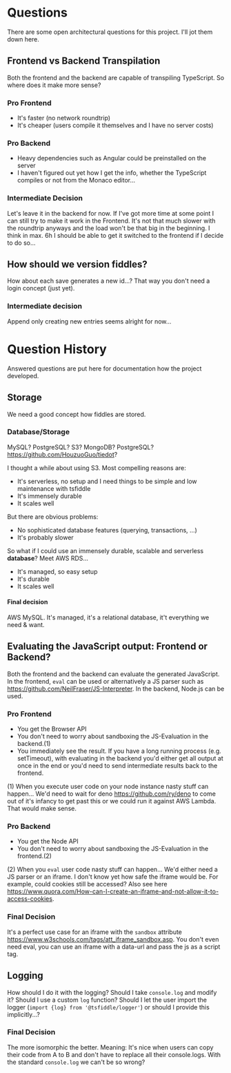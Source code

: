 # Questions

There are some open architectural questions for this project. I'll jot them down here.

## Frontend vs Backend Transpilation

Both the frontend and the backend are capable of transpiling TypeScript. So where does it make more sense?

### Pro Frontend
- It's faster (no network roundtrip)
- It's cheaper (users compile it themselves and I have no server costs)

### Pro Backend
- Heavy dependencies such as Angular could be preinstalled on the server
- I haven't figured out yet how I get the info, whether the TypeScript compiles or not from the Monaco editor...

### Intermediate Decision
Let's leave it in the backend for now. If I've got more time at some point I can still try to make it work in the Frontend. It's not that much slower with the roundtrip anyways and the load won't be that big in the beginning. I think in max. 6h I should be able to get it switched to the frontend if I decide to do so...


## How should we version fiddles?
How about each save generates a new id...? That way you don't need a login concept (just yet).

### Intermediate decision
Append only creating new entries seems alright for now...


# Question History

Answered questions are put here for documentation how the project developed.

## Storage
We need a good concept how fiddles are stored.

### Database/Storage
MySQL? PostgreSQL? S3? MongoDB? PostgreSQL? https://github.com/HouzuoGuo/tiedot?

I thought a while about using S3. Most compelling reasons are:
- It's serverless, no setup and I need things to be simple and low maintenance with tsfiddle
- It's immensely durable
- It scales well

But there are obvious problems:
- No sophisticated database features (querying, transactions, ...)
- It's probably slower

So what if I could use an immensely durable, scalable and serverless **database**? Meet AWS RDS...
- It's managed, so easy setup
- It's durable
- It scales well

#### Final decision
AWS MySQL. It's managed, it's a relational database, it't everything we need & want.


## Evaluating the JavaScript output: Frontend or Backend?

Both the frontend and the backend can evaluate the generated JavaScript. In the frontend, `eval` can be used or alternatively a JS parser such as https://github.com/NeilFraser/JS-Interpreter. In the backend, Node.js can be used.

### Pro Frontend
- You get the Browser API
- You don't need to worry about sandboxing the JS-Evaluation in the backend.(1)
- You immediately see the result. If you have a long running process (e.g. setTimeout), with evaluating in the backend you'd either get all output at once in the end or you'd need to send intermediate results back to the frontend.

(1) When you execute user code on your node instance nasty stuff can happen... We'd need to wait for deno https://github.com/ry/deno to come out of it's infancy to get past this or we could run it against AWS Lambda. That would make sense.

### Pro Backend
- You get the Node API
- You don't need to worry about sandboxing the JS-Evaluation in the frontend.(2)

(2) When you `eval` user code nasty stuff can happen... We'd either need a JS parser or an iframe. I don't know yet how safe the iframe would be. For example, could cookies still be accessed? Also see here https://www.quora.com/How-can-I-create-an-iframe-and-not-allow-it-to-access-cookies.

### Final Decision
It's a perfect use case for an iframe with the `sandbox` attribute https://www.w3schools.com/tags/att_iframe_sandbox.asp. You don't even need eval, you can use an iframe with a data-url and pass the js as a script tag.


## Logging
How should I do it with the logging? Should I take `console.log` and modify it? Should I use a custom `log` function? Should I let the user import the logger (`import {log} from '@tsfiddle/logger'`) or should I provide this implicitly...?

### Final Decision
The more isomorphic the better. Meaning: It's nice when users can copy their code from A to B and don't have to replace all their console.logs. With the standard `console.log` we can't be so wrong?
